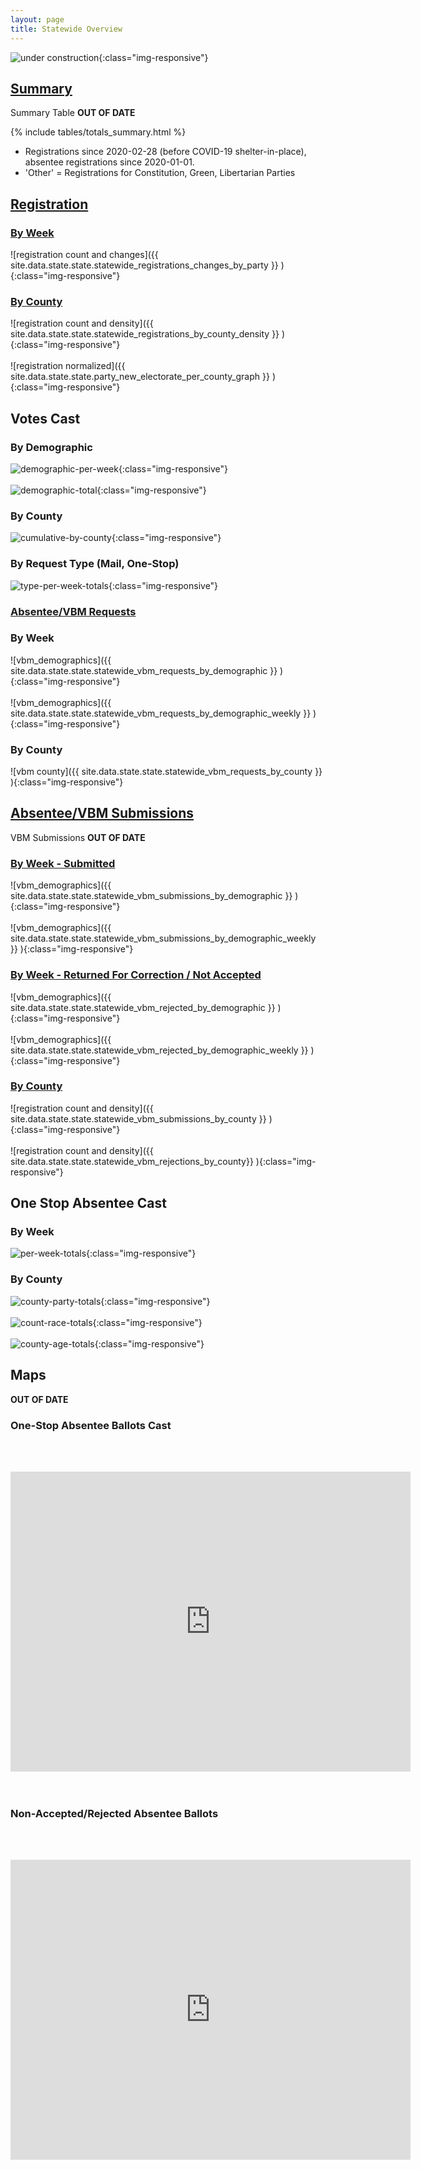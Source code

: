 ```yaml
---
layout: page
title: Statewide Overview
---
```


![under construction](assets/images/mamagnolia_acresunderconstruction.gif){:class="img-responsive"}

## [Summary](#summary)

Summary Table **OUT OF DATE**

{% include tables/totals_summary.html %}

- Registrations since 2020-02-28 (before COVID-19 shelter-in-place), absentee
  registrations since 2020-01-01.
- 'Other' = Registrations for Constitution, Green, Libertarian Parties

## [Registration](#registrations)

### [By Week](#registrations)

![registration count and changes]({{ site.data.state.state.statewide_registrations_changes_by_party }} ){:class="img-responsive"}


### [By County](#counties)

![registration count and density]({{ site.data.state.state.statewide_registrations_by_county_density }} ){:class="img-responsive"}
<br/><br/>
![registration normalized]({{ site.data.state.state.party_new_electorate_per_county_graph }} ){:class="img-responsive"}


## Votes Cast

### By Demographic

![demographic-per-week](assets/images/accepted/demographic-cumulative-totals.png){:class="img-responsive"}
<br/><br/>
![demographic-total](assets/images/accepted/demographic-per-week-totals.png){:class="img-responsive"}


### By County

![cumulative-by-county](assets/images/accepted/cumulative-by-county-party.png){:class="img-responsive"}


### By Request Type (Mail, One-Stop)

![type-per-week-totals](assets/images/accepted/type-per-week-totals.png){:class="img-responsive"}


### [Absentee/VBM Requests](#absentee)

### By Week

![vbm_demographics]({{ site.data.state.state.statewide_vbm_requests_by_demographic }} ){:class="img-responsive"}
<br/><br/>
![vbm_demographics]({{ site.data.state.state.statewide_vbm_requests_by_demographic_weekly }} ){:class="img-responsive"}


### By County

![vbm county]({{ site.data.state.state.statewide_vbm_requests_by_county }} ){:class="img-responsive"}


## [Absentee/VBM Submissions](#submissions)

VBM Submissions **OUT OF DATE**

### [By Week - Submitted](#submitted-by-week)

![vbm_demographics]({{ site.data.state.state.statewide_vbm_submissions_by_demographic }} ){:class="img-responsive"}
<br/><br/>
![vbm_demographics]({{ site.data.state.state.statewide_vbm_submissions_by_demographic_weekly }} ){:class="img-responsive"}


### [By Week - Returned For Correction / Not Accepted](#rejected-by-week)

![vbm_demographics]({{ site.data.state.state.statewide_vbm_rejected_by_demographic }} ){:class="img-responsive"}
<br/><br/>
![vbm_demographics]({{ site.data.state.state.statewide_vbm_rejected_by_demographic_weekly }} ){:class="img-responsive"}


### [By County](#submitted-by-county)

![registration count and density]({{ site.data.state.state.statewide_vbm_submissions_by_county }} ){:class="img-responsive"}
<br/><br/>
![registration count and density]({{ site.data.state.state.statewide_vbm_rejections_by_county}} ){:class="img-responsive"}


## One Stop Absentee Cast

### By Week

![per-week-totals](assets/images/one-stop/per-week-totals.png){:class="img-responsive"}


### By County

![county-party-totals](assets/images/one-stop/county-party-totals.png){:class="img-responsive"}
<br/><br/>
![count-race-totals](assets/images/one-stop/county-race-totals.png){:class="img-responsive"}
<br/><br/>
![county-age-totals](assets/images/one-stop/county-age-totals.png){:class="img-responsive"}


## Maps

**OUT OF DATE**

### One-Stop Absentee Ballots Cast

<br/><br/>
<div style="text-align:center">
    <iframe src="https://www.google.com/maps/d/embed?mid=1tP3laEdwClVXR8j8QFNwipqjyYa8elV8" width="640" height="480" frameborder="0" style="border:0;" allowfullscreen="" align="middle">
    </iframe>
</div>
<br/><br/>

### Non-Accepted/Rejected Absentee Ballots

<br/><br/>
<div style="text-align:center">
    <iframe src="https://www.google.com/maps/d/embed?mid=1NHW6B1paxD1RAwbMWKakli-H-P9H5nto" width="640" height="480" frameborder="0" style="border:0;" allowfullscreen="" align="middle">
    </iframe>
</div>
<br/><br/>

